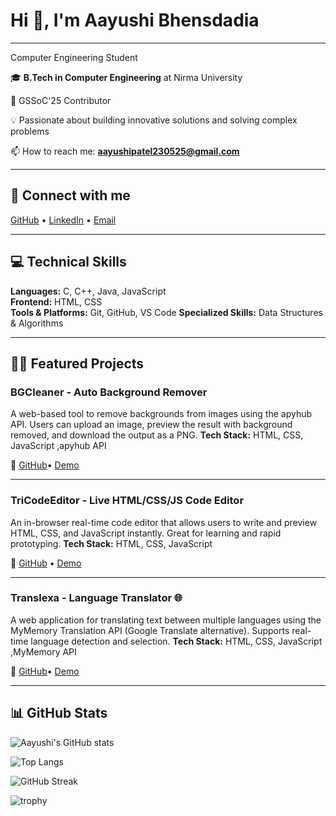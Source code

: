 # Hi 👋, I'm Aayushi Bhensdadia

---

Computer Engineering Student 


🎓 **B.Tech in Computer Engineering** at Nirma University

🏅 GSSoC'25 Contributor

💡 Passionate about building innovative solutions and solving complex problems  

📫 How to reach me: **aayushipatel230525@gmail.com**

---
## 🤝 Connect with me
[GitHub](https://github.com/aayushi-bhensdadia/aayushi-bhensdadia) • [LinkedIn](https://www.linkedin.com/in/aayushi-bhensdadia/) • [Email](mailto:aayushipatel230525@gmail.com)

---

## 💻 Technical Skills

**Languages:** C, C++, Java, JavaScript  
**Frontend:** HTML, CSS  
**Tools & Platforms:** Git, GitHub, VS Code
**Specialized Skills:**  Data Structures & Algorithms

---

## 👨‍💻 Featured Projects

###  BGCleaner - Auto Background Remover
A web-based tool to remove backgrounds from images using the apyhub API. Users can upload an image, preview the result with background removed, and download the output as a PNG.
**Tech Stack:** HTML, CSS, JavaScript ,apyhub API

🔗 [GitHub](https://github.com/aayushi-bhensdadia/BGCleaner)• [Demo](https://bg-cleaner.netlify.app/)

---

### TriCodeEditor - Live HTML/CSS/JS Code Editor 
An in-browser real-time code editor that allows users to write and preview HTML, CSS, and JavaScript instantly. Great for learning and rapid prototyping. 
**Tech Stack:**  HTML, CSS, JavaScript 

🔗 [GitHub](https://github.com/aayushi-bhensdadia/TriCode-Editor) • [Demo](https://tri-code-editor.netlify.app/Translexa)

---

### Translexa - Language Translator 🌐
A web application for translating text between multiple languages using the MyMemory Translation API (Google Translate alternative). Supports real-time language detection and selection.
**Tech Stack:** HTML, CSS, JavaScript ,MyMemory API

🔗 [GitHub](https://github.com/aayushi-bhensdadia/Translexa)• [Demo](https://translexa.netlify.app/)

---

## 📊 GitHub Stats

![Aayushi's GitHub stats](https://github-readme-stats.vercel.app/api?username=aayushi-bhensdadia&show_icons=true&theme=tokyonight)

![Top Langs](https://github-readme-stats.vercel.app/api/top-langs/?username=aayushi-bhensdadia&layout=compact&theme=tokyonight)

![GitHub Streak](https://github-readme-streak-stats.herokuapp.com/?user=aayushi-bhensdadia&theme=tokyonight)

![trophy](https://github-profile-trophy.vercel.app/?username=aayushi-bhensdadia&theme=tokyonight)

